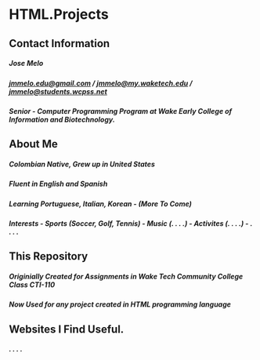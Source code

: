 # HTML.Projects

## Contact Information
##### Jose Melo
##### jmmelo.edu@gmail.com / jmmelo@my.waketech.edu / jmmelo@students.wcpss.net
##### Senior - Computer Programming Program at Wake Early College of Information and Biotechnology.

## About Me
##### Colombian Native, Grew up in United States
##### Fluent in English and Spanish
##### Learning Portuguese, Italian, Korean - (More To Come)
##### Interests - Sports (Soccer, Golf, Tennis) - Music (. . . .) - Activites (. . . .) - . . . .

## This Repository
##### Originially Created for Assignments in Wake Tech Community College Class CTI-110
##### Now Used for any project created in HTML programming language

## Websites I Find Useful.
##### . . . . 
